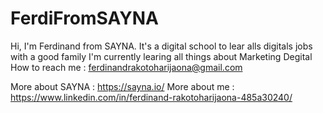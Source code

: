 # FerdiFromSAYNA
Hi, I'm Ferdinand from SAYNA. It's a digital school to lear alls digitals jobs with a good family 
I'm currently learing all things about Marketing Degital
How to reach me : ferdinandrakotoharijaona@gmail.com

More about SAYNA : https://sayna.io/
More about me : https://www.linkedin.com/in/ferdinand-rakotoharijaona-485a30240/
